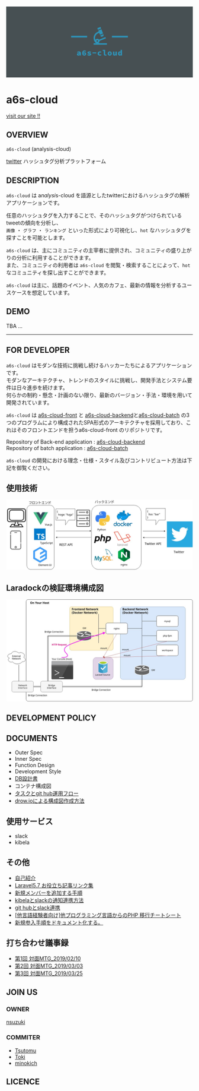 ![a6s-cloud 構成図](/doc/image/a6s-cloud-icon/facebook_cover_photo_2.png)

# a6s-cloud
[visit our site !!]()

## OVERVIEW
`a6s-cloud` (analysis-cloud)

[twitter](https://twitter.com) ハッシュタグ分析プラットフォーム

## DESCRIPTION

`a6s-cloud` は a*nalysi*s-cloud を語源としたtwitterにおけるハッシュタグの解析アプリケーションです。  

任意のハッシュタグを入力することで、そのハッシュタグがつけられているtweetの傾向を分析し、  
`画像` ・ `グラフ` ・ `ランキング` といった形式により可視化し、`hot` なハッシュタグを探すことを可能とします。

`a6s-cloud` は、主にコミュニティの主宰者に提供され、コミュニティの盛り上がりの分析に利用することができます。  
また、コミュニティの利用者は `a6s-cloud` を閲覧・検索することによって、`hot` なコミュニティを探し出すことができます。

`a6s-cloud` は主に、話題のイベント、人気のカフェ、最新の情報を分析するユースケースを想定しています。

## DEMO
TBA ...

---
## FOR DEVELOPER

`a6s-cloud` はモダンな技術に挑戦し続けるハッカーたちによるアプリケーションです。  
モダンなアーキテクチャ、トレンドのスタイルに挑戦し、開発手法とシステム要件は日々進歩を続けます。  
何らかの制約・懸念・計画のない限り、最新のバージョン・手法・環境を用いて開発されています。

`a6s-cloud` は [a6s-cloud-front](https://github.com/nsuzuki7713/a6s-cloud-front) と [a6s-cloud-backend](https://github.com/nsuzuki7713/a6s-cloud-backend)と[a6s-cloud-batch](https://github.com/nsuzuki7713/a6s-cloud-batch) の3つのプログラムにより構成されたSPA形式のアーキテクチャを採用しており、これはそのフロントエンドを担うa6s-cloud-front のリポジトリです。

Repository of Back-end application : [a6s-cloud-backend](https://github.com/nsuzuki7713/a6s-cloud-backend)  
Repository of batch application : [a6s-cloud-batch](https://github.com/nsuzuki7713/a6s-cloud-batch)

`a6s-cloud` の開発における理念・仕様・スタイル及びコントリビュート方法は下記を御覧ください。

## 使用技術
![a6s-cloud 構成図](/doc/diagrams/architecture.jpg)

## Laradockの検証環境構成図
![Laradockの検証環境構成図](/doc/diagrams/structure_of_laradock.jpg)

## DEVELOPMENT POLICY

## DOCUMENTS
* Outer Spec
* Inner Spec
* Function Design
* Development Style
* [DB設計書](https://docs.google.com/spreadsheets/d/1yKhZl0ISlI6fhFIjqpVFvrnn9nDJPN232Z2RQCOOH7Q/edit#gid=0)
* コンテナ構成図
* [タスクとgit hub運用フロー](https://a6s-cloud.kibe.la/notes/13)
* [drow.ioによる構成図作成方法](https://github.com/nsuzuki7713/a6s-cloud-front/tree/master/doc/diagrams)

## 使用サービス
* slack
* kibela

## その他
* [自己紹介](https://a6s-cloud.kibe.la/notes/11)
* [Laravel5.7 お役立ち記事リンク集](https://a6s-cloud.kibe.la/notes/7)
* [新規メンバーを追加する手順](https://a6s-cloud.kibe.la/notes/6)
* [kibelaとslackの通知連携方法](https://a6s-cloud.kibe.la/notes/4)
* [git hubとslack連携](https://a6s-cloud.kibe.la/notes/2)
* [[他言語経験者向け]他プログラミング言語からのPHP 移行チートシート](https://a6s-cloud.kibe.la/notes/8)
* [新規参入手順をドキュメント化する。](https://github.com/nsuzuki7713/a6s-cloud-front/issues/27)

## 打ち合わせ議事録
* [第1回 対面MTG_2019/02/10](https://a6s-cloud.kibe.la/notes/15)
* [第2回 対面MTG_2019/03/03](https://a6s-cloud.kibe.la/notes/16)
* [第3回 対面MTG_2019/03/25](https://a6s-cloud.kibe.la/notes/17)

## JOIN US
### OWNER
[nsuzuki](https://github.com/nsuzuki7713)  
### COMMITER
* [Tsutomu](https://github.com/TsutomuNakamura)
* [Toki](https://github.com/tokidrill)
* [minokich](https://github.com/minokich)

## LICENCE


<!-- ```
yarn install
```

### Compiles and hot-reloads for development
```
yarn run serve
```

### Compiles and minifies for production
```
yarn run build
```

### Lints and fixes files
```
yarn run lint
``` -->
